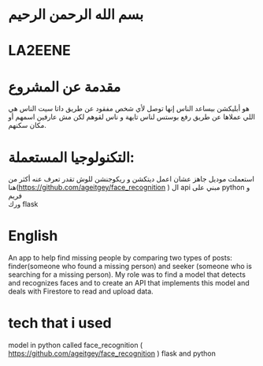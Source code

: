 # بسم الله الرحمن الرحيم
# LA2EENE
 # مقدمة عن المشروع

هو أبليكشن بيساعد الناس إنها توصل لأي شخص مفقود عن طريق داتا سيت الناس هي اللي عملاها عن طريق رفع بوستس لناس تايهة و ناس لقوهم لكن مش عارفين اسمهم أو مكان سكنهم.
 # التكنولوجيا المستعملة:
استعملت موديل جاهز عشان اعمل ديتكشن و ريكوجنشن للوش تقدر تعرف عنه أكثر من هنا(https://github.com/ageitgey/face_recognition ) ال api مبني على python و فريم  
ورك flask

# English
An app to help find missing people by comparing two types of posts: finder(someone who found a missing person) and seeker (someone who is searching for a missing person).
My role was to find a model that detects and recognizes faces and to create an API that implements this model and deals with Firestore to read and upload data.
# tech that i used 
model in python called face_recognition ( https://github.com/ageitgey/face_recognition ) 
flask and python 
